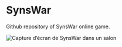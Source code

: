 # SynsWar
Github repository of SynsWar online game.

![Capture d’écran de SynsWar dans un salon](https://s12.postimg.org/p2hww0fst/synswar_mockedup.png)
